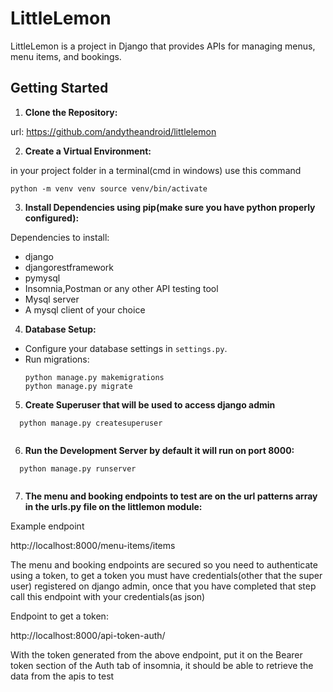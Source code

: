 # LittleLemon

LittleLemon is a project in Django that provides APIs for managing menus, menu items, and bookings.

## Getting Started

1. **Clone the Repository:**

url: https://github.com/andytheandroid/littlelemon


2. **Create a Virtual Environment:**

in your project folder in a terminal(cmd in windows) use this command

 ```
python -m venv venv source venv/bin/activate
```


3. **Install Dependencies using pip(make sure you have python properly configured):**

Dependencies to install:

- django
- djangorestframework
- pymysql
- Insomnia,Postman or any other API testing tool
- Mysql server
- A mysql client of your choice


4. **Database Setup:**
- Configure your database settings in `settings.py`.
- Run migrations:
  ```
  python manage.py makemigrations
  python manage.py migrate
  ```

5. **Create Superuser that will be used to access django admin**

```
  python manage.py createsuperuser


  ```


6. **Run the Development Server by default it will run on port 8000:**

```
  python manage.py runserver


  ```


7. **The menu and booking endpoints to test are on the url patterns array in the urls.py file on the littlemon module:**

Example endpoint


http://localhost:8000/menu-items/items


The menu and booking endpoints are secured so you need to authenticate using a token, to get a token you must have credentials(other that the super user) registered on django admin, once that you have completed that step call this endpoint with your credentials(as json)

Endpoint to get a token:

http://localhost:8000/api-token-auth/


With the token generated from the above endpoint, put it on the Bearer token section of the Auth tab of insomnia, it should be able to retrieve the data from the apis to test